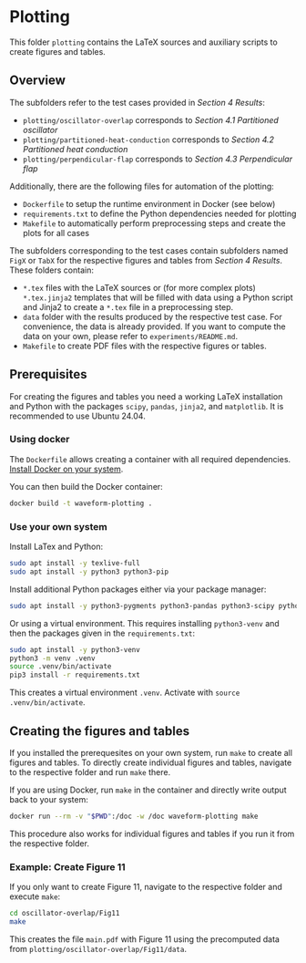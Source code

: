 # Plotting

This folder `plotting` contains the LaTeX sources and auxiliary scripts to create figures and tables.

## Overview

The subfolders refer to the test cases provided in *Section 4 Results*:

* `plotting/oscillator-overlap` corresponds to *Section 4.1 Partitioned oscillator*
* `plotting/partitioned-heat-conduction` corresponds to *Section 4.2 Partitioned heat conduction*
* `plotting/perpendicular-flap` corresponds to *Section 4.3 Perpendicular flap*

Additionally, there are the following files for automation of the plotting:

* `Dockerfile` to setup the runtime environment in Docker (see below)
* `requirements.txt` to define the Python dependencies needed for plotting
* `Makefile` to automatically perform preprocessing steps and create the plots for all cases

The subfolders corresponding to the test cases contain subfolders named `FigX` or `TabX` for the respective figures and tables from *Section 4 Results*. These folders contain:

* `*.tex` files with the LaTeX sources or (for more complex plots) `*.tex.jinja2` templates that will be filled with data using a Python script and Jinja2 to create a `*.tex` file in a preprocessing step.
* `data` folder with the results produced by the respective test case. For convenience, the data is already provided. If you want to compute the data on your own, please refer to `experiments/README.md`.
* `Makefile` to create PDF files with the respective figures or tables.

## Prerequisites

For creating the figures and tables you need a working LaTeX installation and Python with the packages `scipy`, `pandas`, `jinja2`, and `matplotlib`. It is recommended to use Ubuntu 24.04.

### Using docker

The `Dockerfile` allows creating a container with all required dependencies. [Install Docker on your system](https://docs.docker.com/engine/install/).

You can then build the Docker container:

```sh
docker build -t waveform-plotting .
```

### Use your own system

Install LaTex and Python:

```sh
sudo apt install -y texlive-full
sudo apt install -y python3 python3-pip
```

Install additional Python packages either via your package manager:

```sh
sudo apt install -y python3-pygments python3-pandas python3-scipy python3-jinja2
```

Or using a virtual environment. This requires installing `python3-venv` and then the packages given in the `requirements.txt`:

```sh
sudo apt install -y python3-venv
python3 -m venv .venv
source .venv/bin/activate
pip3 install -r requirements.txt
```

This creates a virtual environment `.venv`. Activate with `source .venv/bin/activate`.

## Creating the figures and tables

If you installed the prerequesites on your own system, run `make` to create all figures and tables. To directly create individual figures and tables, navigate to the respective folder and run `make` there.

If you are using Docker, run `make` in the container and directly write output back to your system:

```sh
docker run --rm -v "$PWD":/doc -w /doc waveform-plotting make
```

This procedure also works for individual figures and tables if you run it from the respective folder.

### Example: Create Figure 11

If you only want to create Figure 11, navigate to the respective folder and execute `make`:

```sh
cd oscillator-overlap/Fig11
make
```

This creates the file `main.pdf` with Figure 11 using the precomputed data from `plotting/oscillator-overlap/Fig11/data`.
